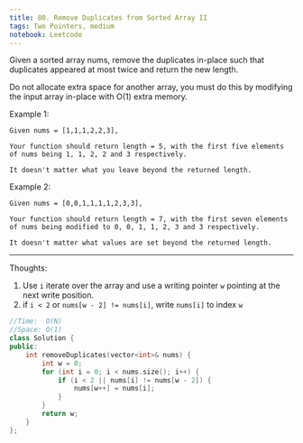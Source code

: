 ```yaml
---
title: 80. Remove Duplicates from Sorted Array II
tags: Two Pointers, medium
notebook: Leetcode
---
```


Given a sorted array nums, remove the duplicates in-place such that duplicates appeared at most twice and return the new length.

Do not allocate extra space for another array, you must do this by modifying the input array in-place with O(1) extra memory.

Example 1:
```
Given nums = [1,1,1,2,2,3],

Your function should return length = 5, with the first five elements of nums being 1, 1, 2, 2 and 3 respectively.

It doesn't matter what you leave beyond the returned length.
```
Example 2:
```
Given nums = [0,0,1,1,1,1,2,3,3],

Your function should return length = 7, with the first seven elements of nums being modified to 0, 0, 1, 1, 2, 3 and 3 respectively.

It doesn't matter what values are set beyond the returned length.
```

----------
Thoughts:
1. Use `i` iterate over the array and use a writing pointer `w` pointing at the next write position.
2. if `i < 2` or `nums[w - 2] != nums[i]`, write `nums[i]` to index `w`
   
```c++
//Time:  O(N)
//Space: O(1)
class Solution {
public:
    int removeDuplicates(vector<int>& nums) {
        int w = 0;
        for (int i = 0; i < nums.size(); i++) {
            if (i < 2 || nums[i] != nums[w - 2]) {
                nums[w++] = nums[i];
            }
        }
        return w;
    }
};
```